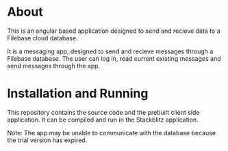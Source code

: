 # About

This is an angular based application designed to send and recieve data to a Filebase cloud database. 

It is a messaging app, designed to send and recieve messages through a Filebase database. The user can log in, read current existing messages and send messages through the app.

# Installation and Running

This repository contains the source code and the prebuilt client side application. It can be compiled and run in the Stackblitz application.

Note: The app may be unable to communicate with the database because the trial version has expired.
